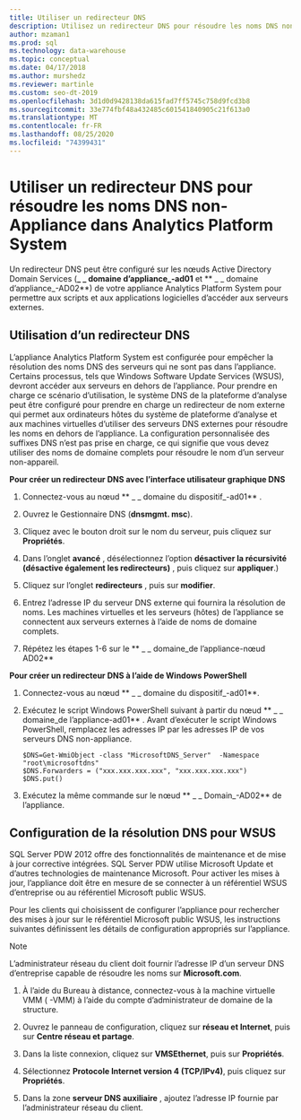 ```yaml
---
title: Utiliser un redirecteur DNS
description: Utilisez un redirecteur DNS pour résoudre les noms DNS non-Appliance dans Analytics Platform System.
author: mzaman1
ms.prod: sql
ms.technology: data-warehouse
ms.topic: conceptual
ms.date: 04/17/2018
ms.author: murshedz
ms.reviewer: martinle
ms.custom: seo-dt-2019
ms.openlocfilehash: 3d1d0d9428138da615fad7ff5745c758d9fcd3b8
ms.sourcegitcommit: 33e774fbf48a432485c601541840905c21f613a0
ms.translationtype: MT
ms.contentlocale: fr-FR
ms.lasthandoff: 08/25/2020
ms.locfileid: "74399431"
---
```

# <a name="use-a-dns-forwarder-to-resolve-non-appliance-dns-names-in-analytics-platform-system"></a>Utiliser un redirecteur DNS pour résoudre les noms DNS non-Appliance dans Analytics Platform System
Un redirecteur DNS peut être configuré sur les nœuds Active Directory Domain Services (**_ \_ domaine d’appliance_-ad01** et ** _ \_ domaine d’appliance_-AD02**) de votre appliance Analytics Platform System pour permettre aux scripts et aux applications logicielles d’accéder aux serveurs externes.  
  
## <a name="using-a-dns-forwarder"></a><a name="ResolveDNS"></a>Utilisation d’un redirecteur DNS  
L’appliance Analytics Platform System est configurée pour empêcher la résolution des noms DNS des serveurs qui ne sont pas dans l’appliance. Certains processus, tels que Windows Software Update Services (WSUS), devront accéder aux serveurs en dehors de l’appliance. Pour prendre en charge ce scénario d’utilisation, le système DNS de la plateforme d’analyse peut être configuré pour prendre en charge un redirecteur de nom externe qui permet aux ordinateurs hôtes du système de plateforme d’analyse et aux machines virtuelles d’utiliser des serveurs DNS externes pour résoudre les noms en dehors de l’appliance. La configuration personnalisée des suffixes DNS n’est pas prise en charge, ce qui signifie que vous devez utiliser des noms de domaine complets pour résoudre le nom d’un serveur non-appareil.  
  
**Pour créer un redirecteur DNS avec l’interface utilisateur graphique DNS**  
  
1.  Connectez-vous au nœud ** _ \_ domaine du dispositif_-ad01** .  
  
2.  Ouvrez le Gestionnaire DNS (**dnsmgmt. msc**).  
  
3.  Cliquez avec le bouton droit sur le nom du serveur, puis cliquez sur **Propriétés**.  
  
4.  Dans l’onglet **avancé** , désélectionnez l’option **désactiver la récursivité (désactive également les redirecteurs)** , puis cliquez sur **appliquer**.)  
  
5.  Cliquez sur l’onglet **redirecteurs** , puis sur **modifier**.  
  
6.  Entrez l’adresse IP du serveur DNS externe qui fournira la résolution de noms. Les machines virtuelles et les serveurs (hôtes) de l’appliance se connectent aux serveurs externes à l’aide de noms de domaine complets.  
  
7.  Répétez les étapes 1-6 sur le ** _ \_ domaine_de l’appliance-nœud AD02**  
  
**Pour créer un redirecteur DNS à l’aide de Windows PowerShell**  
  
1.  Connectez-vous au nœud ** _ \_ domaine du dispositif_-ad01**.  
  
2.  Exécutez le script Windows PowerShell suivant à partir du nœud ** _ \_ domaine_de l’appliance-ad01** . Avant d’exécuter le script Windows PowerShell, remplacez les adresses IP par les adresses IP de vos serveurs DNS non-appliance.  
  
    ```  
    $DNS=Get-WmiObject -class "MicrosoftDNS_Server"  -Namespace "root\microsoftdns"  
    $DNS.Forwarders = ("xxx.xxx.xxx.xxx", "xxx.xxx.xxx.xxx")  
    $DNS.put()  
    ```  
  
3.  Exécutez la même commande sur le nœud ** _ \_ Domain_-AD02** de l’appliance.  
  
## <a name="configuring-dns-resolution-for-wsus"></a>Configuration de la résolution DNS pour WSUS  
SQL Server PDW 2012 offre des fonctionnalités de maintenance et de mise à jour corrective intégrées. SQL Server PDW utilise Microsoft Update et d’autres technologies de maintenance Microsoft. Pour activer les mises à jour, l’appliance doit être en mesure de se connecter à un référentiel WSUS d’entreprise ou au référentiel Microsoft public WSUS.  
  
Pour les clients qui choisissent de configurer l’appliance pour rechercher des mises à jour sur le référentiel Microsoft public WSUS, les instructions suivantes définissent les détails de configuration appropriés sur l’appliance.  
  
> [!NOTE]  
> L’administrateur réseau du client doit fournir l’adresse IP d’un serveur DNS d’entreprise capable de résoudre les noms sur **Microsoft.com**.  
  
1.  À l’aide du Bureau à distance, connectez-vous à la machine virtuelle VMM ( <fabric domain> -VMM) à l’aide du compte d’administrateur de domaine de la structure.  
  
2.  Ouvrez le panneau de configuration, cliquez sur **réseau et Internet**, puis sur **Centre réseau et partage**.  
  
3.  Dans la liste connexion, cliquez sur **VMSEthernet**, puis sur **Propriétés**.  
  
4.  Sélectionnez **Protocole Internet version 4 (TCP/IPv4)**, puis cliquez sur **Propriétés**.  
  
5.  Dans la zone **serveur DNS auxiliaire** , ajoutez l’adresse IP fournie par l’administrateur réseau du client.  
  
<!-- MISSING LINKS ## See Also  
[Common Metadata Query Examples &#40;SQL Server PDW&#41;](../sqlpdw/common-metadata-query-examples-sql-server-pdw.md)  -->  
  
